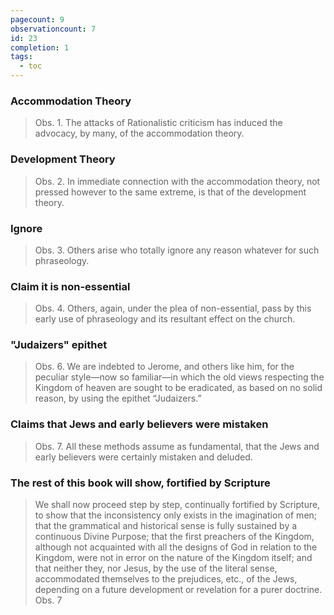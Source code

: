 ```yaml
---
pagecount: 9
observationcount: 7
id: 23
completion: 1
tags:
  - toc
---
```

### Accommodation Theory
>Obs. 1. The attacks of Rationalistic criticism has induced the advocacy, by many, of the accommodation theory.
### Development Theory
>Obs. 2. In immediate connection with the accommodation theory, not pressed however to the same extreme, is that of the development theory.
### Ignore
>Obs. 3. Others arise who totally ignore any reason whatever for such phraseology.
### Claim it is non-essential
>Obs. 4. Others, again, under the plea of non-essential, pass by this early use of phraseology and its resultant effect on the church.
### "Judaizers" epithet
>Obs. 6. We are indebted to Jerome, and others like him, for the peculiar style—now so familiar—in which the old views respecting the Kingdom of heaven are sought to be eradicated, as based on no solid reason, by using the epithet “Judaizers.”
### Claims that Jews and early believers were mistaken
>Obs. 7. All these methods assume as fundamental, that the Jews and early believers were certainly mistaken and deluded.
### The rest of this book will show, fortified by Scripture
>We shall now proceed step by step, continually fortified by Scripture, to show that the inconsistency only exists in the imagination of men; that the grammatical and historical sense is fully sustained by a continuous Divine Purpose; that the first preachers of the Kingdom, although not acquainted with all the designs of God in relation to the Kingdom, were not in error on the nature of the Kingdom itself; and that neither they, nor Jesus, by the use of the literal sense, accommodated themselves to the prejudices, etc., of the Jews, depending on a future development or revelation for a purer doctrine.
>Obs. 7